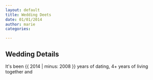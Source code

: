 ```yaml
---
layout: default
title: Wedding Deets
date: 01/01/2014
author: marie
categories:

---
```


<h2>Wedding Details</h2>

It's been {{ 2014 | minus: 2008 }} years of dating, 4+ years of living together and